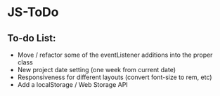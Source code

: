 # JS-ToDo

## To-do List:
- Move / refactor some of the eventListener additions into the proper class
- New project date setting (one week from current date)
- Responsiveness for different layouts (convert font-size to rem, etc)
- Add a localStorage / Web Storage API